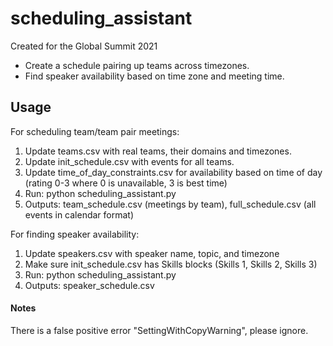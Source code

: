# scheduling_assistant

Created for the Global Summit 2021

* Create a schedule pairing up teams across timezones.
* Find speaker availability based on time zone and meeting time.





## Usage
  For scheduling team/team pair meetings:
  1. Update teams.csv with real teams, their domains and timezones. 
  2. Update init_schedule.csv with events for all teams.
  3. Update time_of_day_constraints.csv for availability based on time of day (rating 0-3 where 0 is unavailable, 3 is best time)
  4. Run: python scheduling_assistant.py 
  5. Outputs: team_schedule.csv (meetings by team), full_schedule.csv (all events in calendar format)
  
  For finding speaker availability:
  1. Update speakers.csv with speaker name, topic, and timezone
  2. Make sure init_schedule.csv has Skills blocks (Skills 1, Skills 2, Skills 3)
  3. Run: python scheduling_assistant.py
  4. Outputs: speaker_schedule.csv 

#### Notes
There is a false positive error "SettingWithCopyWarning", please ignore.
